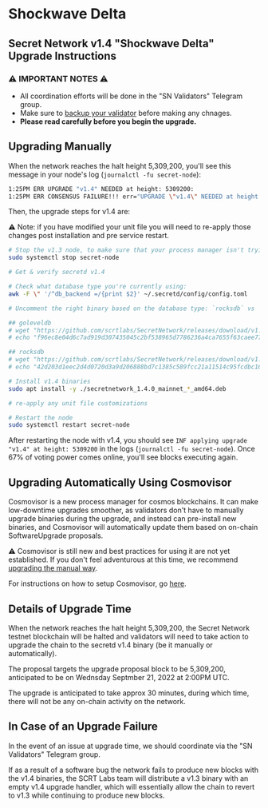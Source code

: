 # Shockwave Delta

## Secret Network v1.4 "Shockwave Delta" Upgrade Instructions <a href="#secret-network-v1-4-shockwave-delta-upgrade-instructions" id="secret-network-v1-4-shockwave-delta-upgrade-instructions"></a>

### ⚠️ IMPORTANT NOTES ⚠️ <a href="#important-notes" id="important-notes"></a>

- All coordination efforts will be done in the "SN Validators" Telegram group.
- Make sure to [backup your validator](../../node-runners/validator-backup.md) before making any chnages.
- **Please read carefully before you begin the upgrade.**

## Upgrading Manually <a href="#upgrading-manually" id="upgrading-manually"></a>

When the network reaches the halt height 5,309,200, you'll see this message in your node's log (`journalctl -fu secret-node`):

```bash
1:25PM ERR UPGRADE "v1.4" NEEDED at height: 5309200:
1:25PM ERR CONSENSUS FAILURE!!! err="UPGRADE \"v1.4\" NEEDED at height: 5309200
```

Then, the upgrade steps for v1.4 are:

⚠️ Note: if you have modified your unit file you will need to re-apply those changes post installation and pre service restart.

```bash
# Stop the v1.3 node, to make sure that your process manager isn't trying to restart it while you upgrade
sudo systemctl stop secret-node

# Get & verify secretd v1.4

# Check what database type you're currently using:
awk -F \" '/^db_backend =/{print $2}' ~/.secretd/config/config.toml

# Uncomment the right binary based on the database type: `rocksdb` vs `goleveldb`

## goleveldb
# wget "https://github.com/scrtlabs/SecretNetwork/releases/download/v1.4.0/secretnetwork_1.4.0_mainnet_goleveldb_amd64.deb"
# echo "f96ec8e04d6c7ad919d307435045c2bf538965d7786236a4ca7655f63caee77a secretnetwork_1.4.0_mainnet_goleveldb_amd64.deb" | sha256sum --check

## rocksdb
# wget "https://github.com/scrtlabs/SecretNetwork/releases/download/v1.4.0/secretnetwork_1.4.0_mainnet_rocksdb_amd64.deb"
# echo "42d203d1eec2d4d0720d3a9d206888bd7c1385c589fcc21a11514c95fcdbc169 secretnetwork_1.4.0_mainnet_rocksdb_amd64.deb" | sha256sum --check

# Install v1.4 binaries
sudo apt install -y ./secretnetwork_1.4.0_mainnet_*_amd64.deb

# re-apply any unit file customizations

# Restart the node
sudo systemctl restart secret-node
```

After restarting the node with v1.4, you should see `INF applying upgrade "v1.4" at height: 5309200` in the logs (`journalctl -fu secret-node`). Once 67% of voting power comes online, you'll see blocks executing again.

## Upgrading Automatically Using Cosmovisor <a href="#upgrading-automatically-using-cosmovisor" id="upgrading-automatically-using-cosmovisor"></a>

Cosmovisor is a new process manager for cosmos blockchains. It can make low-downtime upgrades smoother, as validators don't have to manually upgrade binaries during the upgrade, and instead can pre-install new binaries, and Cosmovisor will automatically update them based on on-chain SoftwareUpgrade proposals.

⚠️ Cosmovisor is still new and best practices for using it are not yet established. If you don't feel adventurous at this time, we recommend [upgrading the manual way](#upgrading-manually).

For instructions on how to setup Cosmovisor, go [here](/validators/migration/cosmovisor.md).

## Details of Upgrade Time <a href="#details-of-upgrade-time" id="details-of-upgrade-time"></a>

When the network reaches the halt height 5,309,200, the Secret Network testnet blockchain will be halted and validators will need to take action to upgrade the chain to the secretd v1.4 binary (be it manually or automatically).

The proposal targets the upgrade proposal block to be 5,309,200, anticipated to be on Wednsday Septmber 21, 2022 at 2:00PM UTC.

The upgrade is anticipated to take approx 30 minutes, during which time, there will not be any on-chain activity on the network.

## In Case of an Upgrade Failure <a href="#in-case-of-an-upgrade-failure" id="in-case-of-an-upgrade-failure"></a>

In the event of an issue at upgrade time, we should coordinate via the "SN Validators" Telegram group.

If as a result of a software bug the network fails to produce new blocks with the v1.4 binaries, the SCRT Labs team will distribute a v1.3 binary with an empty v1.4 upgrade handler, which will essentially allow the chain to revert to v1.3 while continuing to produce new blocks.
